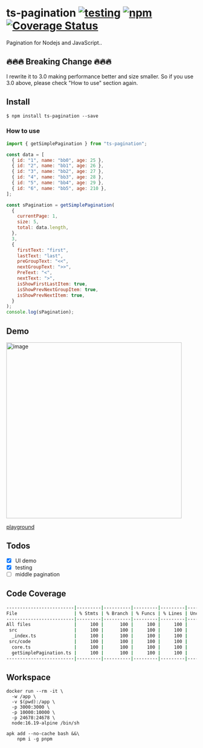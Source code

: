 # ts-pagination [![testing](https://github.com/BibbyChung/ts-pagination/actions/workflows/testing.yml/badge.svg)](https://github.com/BibbyChung/ts-pagination/actions/workflows/testing.yml) [![npm](https://img.shields.io/npm/v/ts-pagination.svg)](https://github.com/BibbyChung/ts-pagination) [![Coverage Status](https://coveralls.io/repos/github/BibbyChung/ts-pagination/badge.svg?branch=master)](https://coveralls.io/github/BibbyChung/ts-pagination?branch=master)

Pagination for Nodejs and JavaScript..

## 🔥🔥🔥 Breaking Change 🔥🔥🔥

I rewrite it to 3.0 making performance better and size smaller. So if you use 3.0 above, please check "How to use" section again.

## Install

```shell
$ npm install ts-pagination --save
```

### How to use

```js
import { getSimplePagination } from "ts-pagination";

const data = [
  { id: "1", name: "bb0", age: 25 },
  { id: "2", name: "bb1", age: 26 },
  { id: "3", name: "bb2", age: 27 },
  { id: "4", name: "bb3", age: 28 },
  { id: "5", name: "bb4", age: 29 },
  { id: "6", name: "bb5", age: 210 },
];

const sPagination = getSimplePagination(
  {
    currentPage: 1,
    size: 5,
    total: data.length,
  },
  3,
  {
    firstText: "first",
    lastText: "last",
    preGroupText: "<<",
    nextGroupText: ">>",
    PreText: "<",
    nextText: ">",
    isShowFirstLastItem: true,
    isShowPrevNextGroupItem: true,
    isShowPrevNextItem: true,
  }
);
console.log(sPagination);
```

## Demo

<img width="464" alt="image" src="https://user-images.githubusercontent.com/8520661/214093678-85eb61ed-fa2a-4051-89e7-6c0523b1d8a9.png">

[playground](https://stackblitz.com/edit/vitejs-vite-dxv9cy)

## Todos

- [x] UI demo
- [x] testing
- [ ] middle pagination

## Code Coverage

```bash
-------------------------|---------|----------|---------|---------|-------------------
File                     | % Stmts | % Branch | % Funcs | % Lines | Uncovered Line #s
-------------------------|---------|----------|---------|---------|-------------------
All files                |     100 |      100 |     100 |     100 |
 src                     |     100 |      100 |     100 |     100 |
  _index.ts              |     100 |      100 |     100 |     100 |
 src/code                |     100 |      100 |     100 |     100 |
  core.ts                |     100 |      100 |     100 |     100 |
  getSimplePagination.ts |     100 |      100 |     100 |     100 |
-------------------------|---------|----------|---------|---------|-------------------
```

## Workspace

```
docker run --rm -it \
  -w /app \
  -v $(pwd):/app \
  -p 3000:3000 \
  -p 10000:10000 \
  -p 24678:24678 \
  node:16.19-alpine /bin/sh

apk add --no-cache bash &&\
	npm i -g pnpm
```
